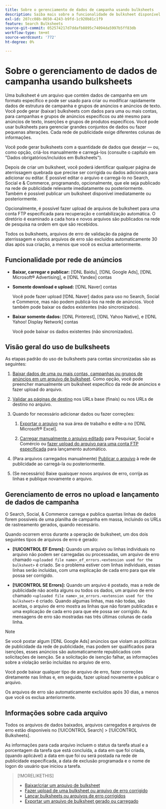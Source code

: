 ```yaml
---
title: Sobre o gerenciamento de dados de campanha usando bulksheets
description: Saiba mais sobre a funcionalidade de bulksheet disponível pela rede de anúncios, o fluxo de trabalho de bulksheet e a manipulação de erros.
exl-id: 207cc08b-8650-4243-b9fd-1c920b81c1f9
feature: Search Bulksheets
source-git-commit: 052574217d7ddafb8895c74094da5997b5ff83db
workflow-type: tm+mt
source-wordcount: '772'
ht-degree: 0%

---
```


# Sobre o gerenciamento de dados de campanha usando bulksheets

Uma bulksheet é um arquivo que contém dados de campanha em um formato específico e pode ser usado para criar ou modificar rapidamente dados de estrutura de campanha e grupos de anúncios e anúncios de texto. Você pode gerar (baixar) bulksheets com dados para uma ou mais contas, para campanhas e grupos de anúncios específicos ou até mesmo para anúncios de texto, inserções e grupos de produtos específicos. Você pode usar bulksheets para gerenciar grandes conjuntos de dados ou fazer pequenas alterações. Cada rede de publicidade exige diferentes colunas de informações.

Você pode gerar bulksheets com a quantidade de dados que desejar — ou, como opção, criá-los manualmente e carregá-los (consulte o capítulo em &quot;Dados obrigatórios/incluídos em Bulksheets&quot;).

Depois de criar um bulksheet, você poderá identificar qualquer página de aterrissagem quebrada que precise ser corrigida ou dados adicionais para adicionar ou editar. É possível editar o arquivo e carregá-lo no Search, Social e &amp; Commerce, programando, opcionalmente, que ele seja publicado na rede de publicidade relevante imediatamente ou posteriormente. Também é possível publicar um bulksheet disponível imediatamente ou posteriormente.

Opcionalmente, é possível fazer upload de arquivos de bulksheet para uma conta FTP especificada para recuperação e contabilização automática. O diretório é examinado a cada hora e novos arquivos são publicados na rede de pesquisa na ordem em que são recebidos.

Todos os bulksheets, arquivos de erro de validação da página de aterrissagem e outros arquivos de erro são excluídos automaticamente 30 dias após sua criação, a menos que você os exclua anteriormente.

## Funcionalidade por rede de anúncios

* **Baixar, carregar e publicar:**  [!DNL Baidu], [!DNL Google Ads], [!DNL Microsoft® Advertising], e [!DNL Yandex] contas

* **Somente download e upload:** [!DNL Naver] contas

  Você pode fazer upload [!DNL Naver] dados para uso no Search, Social e Commerce, mas não podem publicá-los na rede de anúncios. Você também pode baixar os dados existentes (não sincronizados).

* **Baixar somente dados:**  [!DNL Pinterest], [!DNL Yahoo Native], e [!DNL Yahoo! Display Network] contas

  Você pode baixar os dados existentes (não sincronizados).

## Visão geral do uso de bulksheets

As etapas padrão do uso de bulksheets para contas sincronizadas são as seguintes:

<!-- insert image
  [EDIT/RECREATE FILE to replace "search engine"]
-->

1. [Baixar dados de uma ou mais contas, campanhas ou grupos de anúncios em um arquivo de bulksheet](bulksheet-download.md). Como opção, você pode preencher manualmente um bulksheet específico da rede de anúncios e fazer upload do arquivo.

1. [Validar as páginas de destino](bulksheet-validate-landing-pages.md) nos URLs base (finais) ou nos URLs de destino no arquivo.

1. Quando for necessário adicionar dados ou fazer correções:

   1. [Exportar o arquivo](bulksheet-export.md) na sua área de trabalho e edite-a no [!DNL Microsoft® Excel].

   1. [Carregar manualmente o arquivo editado](bulksheet-upload.md) para Pesquisar, Social e Comércio ou [fazer upload do arquivo para uma conta FTP especificada](bulksheet-ftp-account.md) para lançamento automático.

1. (Para arquivos carregados manualmente) [Publicar o arquivo](bulksheet-post.md) à rede de publicidade ao carregá-la ou posteriormente.

1. (Se necessário) Baixe quaisquer novos arquivos de erro, corrija as linhas e publique novamente o arquivo.

## Gerenciamento de erros no upload e lançamento de dados de campanha

O Search, Social, &amp; Commerce carrega e publica quantas linhas de dados forem possíveis de uma planilha de campanha em massa, incluindo os URLs de rastreamento gerados, quando necessário.

Quando ocorrem erros durante a operação de bulksheet, um dos dois seguintes tipos de arquivos de erro é gerado:

* **[!UICONTROL EF Errors]:**  Quando um arquivo ou linhas individuais no arquivo não podem ser carregadas ou processadas, um arquivo de erro chamado `<uploaded file name>_ef_errors.<extension used for the bulksheet>` é criado. Se o problema estiver com linhas individuais, essas linhas serão incluídas, com uma explicação de cada erro para que ele possa ser corrigido.

* **[!UICONTROL SE Errors]:**  Quando um arquivo é postado, mas a rede de publicidade não aceita alguns ou todos os dados, um arquivo de erro chamado `<uploaded file name>_se_errors.<extension used for the bulksheet>` é criado. Quando algumas linhas, mas não todas, são aceitas, o arquivo de erro mostra as linhas que não foram publicadas e uma explicação de cada erro para que ele possa ser corrigido. As mensagens de erro são mostradas nas três últimas colunas de cada linha.

>[!NOTE]
>
>Se você postar algum [!DNL Google Ads] anúncios que violam as políticas de publicidade da rede de publicidade, mas podem ser qualificados para isenções, esses anúncios são automaticamente republicados com solicitações de isenção. Se a solicitação de isenção falhar, as informações sobre a violação serão incluídas no arquivo de erro.

Você pode baixar qualquer tipo de arquivo de erro, fazer correções diretamente nas linhas e, em seguida, fazer upload novamente e publicar o arquivo.

Os arquivos de erro são automaticamente excluídos após 30 dias, a menos que você os exclua anteriormente.

## Informações sobre cada arquivo

Todos os arquivos de dados baixados, arquivos carregados e arquivos de erro estão disponíveis no [!UICONTROL Search] > [!UICONTROL Bulksheets].

As informações para cada arquivo incluem o status da tarefa atual e a porcentagem da tarefa que está concluída, a data em que foi criada, (quando aplicável) a data em que foi ou será postada na rede de publicidade especificada, a data de exclusão programada e o nome de logon do usuário que iniciou a tarefa.

>[!MORELIKETHIS]
>
>* [Baixar/criar um arquivo de bulksheet](/help/search-social-commerce/campaign-management/bulksheets/bulksheet-download.md)
>* [Fazer upload de uma bulksheet ou arquivo de erro corrigido](bulksheet-upload.md)
>* [Lançar bulksheets ou arquivos de erro corrigidos](bulksheet-post.md)
>* [Exportar um arquivo de bulksheet gerado ou carregado](bulksheet-export.md)
